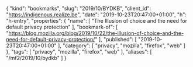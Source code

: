 {
  "kind": "bookmarks",
  "slug": "2019/10/BYDKB",
  "client_id": "https://indigenous.realize.be",
  "date": "2019-10-23T20:47:00+01:00",
  "h": "h-entry",
  "properties": {
    "name": [
      "The Illusion of choice and the need for default privacy protection"
    ],
    "bookmark-of": [
      "https://blog.mozilla.org/blog/2019/10/22/the-illusion-of-choice-and-the-need-for-default-privacy-protection/"
    ],
    "published": [
      "2019-10-23T20:47:00+01:00"
    ],
    "category": [
      "privacy",
      "mozilla",
      "firefox",
      "web"
    ]
  },
  "tags": [
    "privacy",
    "mozilla",
    "firefox",
    "web"
  ],
  "aliases": [
    "/mf2/2019/10/bydkb"
  ]
}
